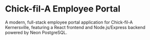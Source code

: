 # Chick-fil-A Employee Portal

A modern, full-stack employee portal application for Chick-fil-A Kernersville, featuring a React frontend and Node.js/Express backend powered by Neon PostgreSQL.


